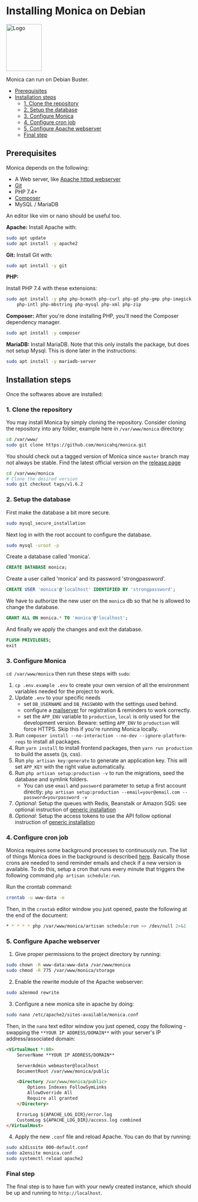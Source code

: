 # Installing Monica on Debian <!-- omit in toc -->

<img alt="Logo" src="https://upload.wikimedia.org/wikipedia/commons/thumb/4/4a/Debian-OpenLogo.svg/109px-Debian-OpenLogo.svg.png" width="96" height="127" />

Monica can run on Debian Buster.

- [Prerequisites](#prerequisites)
- [Installation steps](#installation-steps)
  - [1. Clone the repository](#1-clone-the-repository)
  - [2. Setup the database](#2-setup-the-database)
  - [3. Configure Monica](#3-configure-monica)
  - [4. Configure cron job](#4-configure-cron-job)
  - [5. Configure Apache webserver](#5-configure-apache-webserver)
  - [Final step](#final-step)

## Prerequisites

Monica depends on the following:

-   A Web server, like [Apache httpd webserver](https://httpd.apache.org/)
-   [Git](https://git-scm.com/book/en/v2/Getting-Started-Installing-Git)
-   PHP 7.4+
-   [Composer](https://getcomposer.org/)
-   MySQL / MariaDB

An editor like vim or nano should be useful too.

**Apache:** Install Apache with:

```sh
sudo apt update
sudo apt install -y apache2
```

**Git:** Install Git with:

```sh
sudo apt install -y git
```

**PHP:**

Install PHP 7.4 with these extensions:

```sh
sudo apt install -y php php-bcmath php-curl php-gd php-gmp php-imagick \
    php-intl php-mbstring php-mysql php-xml php-zip
```

**Composer:** After you're done installing PHP, you'll need the Composer dependency manager.

```sh
sudo apt install -y composer
```

**MariaDB:** Install MariaDB. Note that this only installs the package, but does not setup Mysql. This is done later in the instructions:

```sh
sudo apt install -y mariadb-server
```

## Installation steps

Once the softwares above are installed:

### 1. Clone the repository

You may install Monica by simply cloning the repository. Consider cloning the repository into any folder, example here in `/var/www/monica` directory:

```sh
cd /var/www/
sudo git clone https://github.com/monicahq/monica.git
```

You should check out a tagged version of Monica since `master` branch may not always be stable.
Find the latest official version on the [release page](https://github.com/monicahq/monica/releases)

```sh
cd /var/www/monica
# Clone the desired version
sudo git checkout tags/v1.6.2
```

### 2. Setup the database

First make the database a bit more secure.

```sh
sudo mysql_secure_installation
```

Next log in with the root account to configure the database.

```sh
sudo mysql -uroot -p
```

Create a database called 'monica'.

```sql
CREATE DATABASE monica;
```

Create a user called 'monica' and its password 'strongpassword'.

```sql
CREATE USER 'monica'@'localhost' IDENTIFIED BY 'strongpassword';
```

We have to authorize the new user on the `monica` db so that he is allowed to change the database.

```sql
GRANT ALL ON monica.* TO 'monica'@'localhost';
```

And finally we apply the changes and exit the database.

```sql
FLUSH PRIVILEGES;
exit
```

### 3. Configure Monica

`cd /var/www/monica` then run these steps with `sudo`:

1. `cp .env.example .env` to create your own version of all the environment variables needed for the project to work.
2. Update `.env` to your specific needs
    - set `DB_USERNAME` and `DB_PASSWORD` with the settings used behind.
    - configure a [mailserver](/docs/installation/mail.md) for registration & reminders to work correctly.
    - set the `APP_ENV` variable to `production`, `local` is only used for the development version. Beware: setting `APP_ENV` to `production` will force HTTPS. Skip this if you're running Monica locally.
3. Run `composer install --no-interaction --no-dev --ignore-platform-reqs` to install all packages.
4. Run `yarn install` to install frontend packages, then `yarn run production` to build the assets (js, css).
5. Run `php artisan key:generate` to generate an application key. This will set `APP_KEY` with the right value automatically.
6. Run `php artisan setup:production -v` to run the migrations, seed the database and symlink folders.
    - You can use `email` and `password` parameter to setup a first account directly: `php artisan setup:production --email=your@email.com --password=yourpassword -v`
7. _Optional_: Setup the queues with Redis, Beanstalk or Amazon SQS: see optional instruction of [generic installation](generic.md#setup-queues)
8. _Optional_: Setup the access tokens to use the API follow optional instruction of [generic installation](generic.md#setup-access-tokens)

### 4. Configure cron job

Monica requires some background processes to continuously run. The list of things Monica does in the background is described [here](https://github.com/monicahq/monica/blob/master/app/Console/Kernel.php#L63).
Basically those crons are needed to send reminder emails and check if a new version is available.
To do this, setup a cron that runs every minute that triggers the following command `php artisan schedule:run`.

Run the crontab command:

```sh
crontab -u www-data -e
```

Then, in the `crontab` editor window you just opened, paste the following at the end of the document:

```sh
* * * * * php /var/www/monica/artisan schedule:run >> /dev/null 2>&1
```

### 5. Configure Apache webserver

1. Give proper permissions to the project directory by running:

```sh
sudo chown -R www-data:www-data /var/www/monica
sudo chmod -R 775 /var/www/monica/storage
```

2. Enable the rewrite module of the Apache webserver:

```sh
sudo a2enmod rewrite
```

3. Configure a new monica site in apache by doing:

```sh
sudo nano /etc/apache2/sites-available/monica.conf
```

Then, in the `nano` text editor window you just opened, copy the following - swapping the `**YOUR IP ADDRESS/DOMAIN**` with your server's IP address/associated domain:

```html
<VirtualHost *:80>
    ServerName **YOUR IP ADDRESS/DOMAIN**

    ServerAdmin webmaster@localhost
    DocumentRoot /var/www/monica/public

    <Directory /var/www/monica/public>
        Options Indexes FollowSymLinks
        AllowOverride All
        Require all granted
    </Directory>

    ErrorLog ${APACHE_LOG_DIR}/error.log
    CustomLog ${APACHE_LOG_DIR}/access.log combined
</VirtualHost>
```

4. Apply the new `.conf` file and reload Apache. You can do that by running:

```sh
sudo a2dissite 000-default.conf
sudo a2ensite monica.conf
sudo systemctl reload apache2
```

### Final step

The final step is to have fun with your newly created instance, which should be up and running to `http://localhost`.
